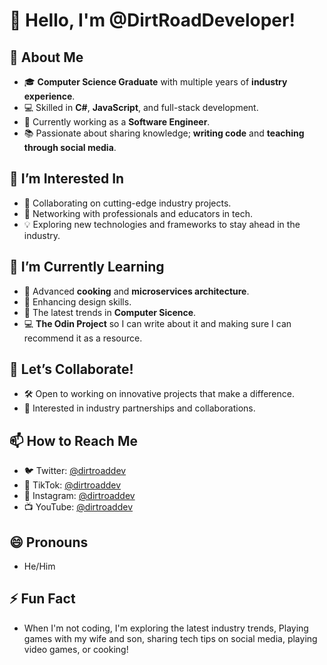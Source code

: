 # 👋 Hello, I'm @DirtRoadDeveloper!

## 🚀 About Me

- 🎓 **Computer Science Graduate** with multiple years of **industry experience**.
- 💻 Skilled in **C#**, **JavaScript**, and full-stack development.
- 🏢 Currently working as a **Software Engineer**. 
- 📚 Passionate about sharing knowledge; **writing code** and **teaching through social media**.

## 👀 I’m Interested In

- 🧩 Collaborating on cutting-edge industry projects.
- 🤝 Networking with professionals and educators in tech.
- 💡 Exploring new technologies and frameworks to stay ahead in the industry.

## 🌱 I’m Currently Learning

- 🔭 Advanced **cooking** and **microservices architecture**.
- 🎨 Enhancing design skills.
- 🚀 The latest trends in **Computer Sicence**.
- 💻 **The Odin Project** so I can write about it and making sure I can recommend it as a resource.

## 💞️ Let’s Collaborate!

- 🛠 Open to working on innovative projects that make a difference.
- 🤝 Interested in industry partnerships and collaborations.

## 📫 How to Reach Me


<!-- - 💼 LinkedIn: [Ron Goodwin](https://www.linkedin.com/in/ronaldgoodwindev/) -->
- 🐦 Twitter: [@dirtroaddev](https://x.com/dirtroaddev)
- 🎵 TikTok: [@dirtroaddev](https://www.tiktok.com/@dirtroaddeveloper)
- 📸 Instagram: [@dirtroaddev](https://www.instagram.com/dirtroaddev)
- 📺 YouTube: [@dirtroaddev](https://www.youtube.com/@dirtroaddev)

## 😄 Pronouns

- He/Him

## ⚡ Fun Fact

- When I'm not coding, I'm exploring the latest industry trends, Playing games with my wife and son, sharing tech tips on social media, playing video games, or cooking!

